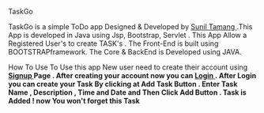 TaskGo
		
		
TaskGo is a simple  ToDo app Designed & Developed by <a href="https://github.com/sunil-tamang">Sunil Tamang </a>.This App is developed in  Java   using Jsp, Bootstrap, Servlet . This App Allow a Registered User's to create  TASK's . The Front-End is built using BOOTSTRAPframework. The Core & BackEnd is Developed using JAVA.
 	
    
   
How To Use
	To Use this app New user need to create their account using <strong><a href="signup.jsp">Signup </a> Page . 
 	 After creating your account  now you can  <strong><a href="login.jsp">Login </a></strong> .
 	 After Login you can create your <strong>Task</strong> By clicking at Add Task Button .
         Enter  Task Name , Description , Time and Date and Then Click Add Button .
 	 Task is Added ! now You won't forget this Task 
 					
